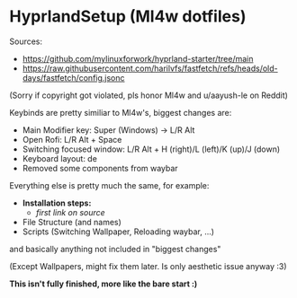 # HyprlandSetup (Ml4w dotfiles)

Sources:

- https://github.com/mylinuxforwork/hyprland-starter/tree/main
- https://raw.githubusercontent.com/harilvfs/fastfetch/refs/heads/old-days/fastfetch/config.jsonc

(Sorry if copyright got violated, pls honor Ml4w and u/aayush-le on Reddit)

Keybinds are pretty similiar to Ml4w's, biggest changes are:

- Main Modifier key: Super (Windows) -> L/R Alt
- Open Rofi: L/R Alt + Space
- Switching focused window: L/R Alt + H (right)/L (left)/K (up)/J (down)
- Keyboard layout: de
- Removed some components from waybar

Everything else is pretty much the same, for example:

- **Installation steps:**
    - *first link on source*
- File Structure (and names)
- Scripts (Switching Wallpaper, Reloading waybar, ...)

and basically anything not included in "biggest changes"

(Except Wallpapers, might fix them later. Is only aesthetic issue anyway :3)

**This isn't fully finished, more like the bare start :)**
